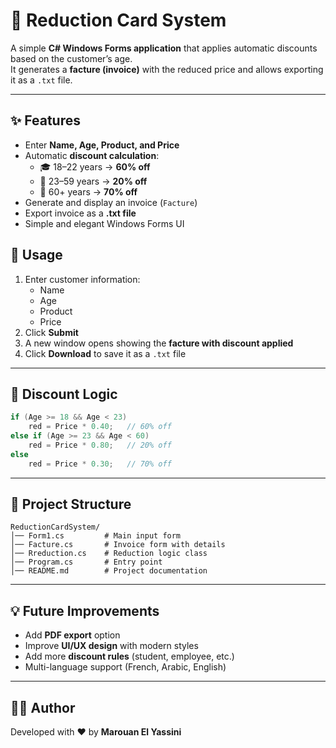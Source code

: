 
# 🪪 Reduction Card System

A simple **C# Windows Forms application** that applies automatic discounts based on the customer’s age.  
It generates a **facture (invoice)** with the reduced price and allows exporting it as a `.txt` file.  

---

## ✨ Features

- Enter **Name, Age, Product, and Price**  
- Automatic **discount calculation**:  
  - 🎓 18–22 years → **60% off**  
  - 👨 23–59 years → **20% off**  
  - 👴 60+ years → **70% off**  
- Generate and display an invoice (`Facture`)  
- Export invoice as a **.txt file**  
- Simple and elegant Windows Forms UI  


## 🚀 Usage

1. Enter customer information:
   - Name  
   - Age  
   - Product  
   - Price  
2. Click **Submit**  
3. A new window opens showing the **facture with discount applied**  
4. Click **Download** to save it as a `.txt` file  

---

## 🧮 Discount Logic

```csharp
if (Age >= 18 && Age < 23)
    red = Price * 0.40;   // 60% off
else if (Age >= 23 && Age < 60)
    red = Price * 0.80;   // 20% off
else
    red = Price * 0.30;   // 70% off
```

---

## 📂 Project Structure

```
ReductionCardSystem/
│── Form1.cs         # Main input form
│── Facture.cs       # Invoice form with details
│── Rreduction.cs    # Reduction logic class
│── Program.cs       # Entry point
│── README.md        # Project documentation
```

---

## 💡 Future Improvements
- Add **PDF export** option  
- Improve **UI/UX design** with modern styles  
- Add more **discount rules** (student, employee, etc.)  
- Multi-language support (French, Arabic, English)  

---

## 👨‍💻 Author

Developed with ❤️ by **Marouan El Yassini**
